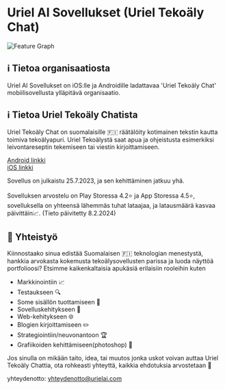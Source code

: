 # Uriel AI Sovellukset (Uriel Tekoäly Chat)
![Feature Graph](https://github.com/Uriel-AI-Sovellukset/.github/assets/116632370/aa195eed-aa21-4ea6-ade7-f73e0b05f426)
## ℹ️ Tietoa organisaatiosta
Uriel AI Sovellukset on iOS:lle ja Androidille ladattavaa 'Uriel Tekoäly Chat' mobiilisovellusta ylläpitävä organisaatio. 
## ℹ️ Tietoa Uriel Tekoäly Chatista 
Uriel Tekoäly Chat on suomalaisille 🇫🇮 räätälöity kotimainen tekstin kautta toimiva tekoälyapuri. Uriel Tekoälystä saat apua ja ohjeistusta esimerkiksi leivontareseptin tekemiseen tai viestin kirjoittamiseen. 

[Android linkki](https://play.google.com/store/apps/details?id=com.juho_korhonen.UrielChat)<br/>
[iOS linkki](https://apps.apple.com/fi/app/uriel-teko%C3%A4ly-chat-suomi/id6451487039)

Sovellus on julkaistu 25.7.2023, ja sen kehittäminen jatkuu yhä. <br><br>
Sovelluksen arvostelu on Play Storessa 4.2⭐ ja App Storessa 4.5⭐, sovelluksella on yhteensä lähemmäs tuhat lataajaa, ja latausmäärä kasvaa päivittäin📈. (Tieto päivitetty 8.2.2024)

## 🤝 Yhteistyö
Kiinnostaako sinua edistää Suomalaisen 🇫🇮 teknologian menestystä, hankkia arvokasta kokemusta tekoälysovellusten parissa ja luoda näyttöä portfolioosi?
Etsimme kaikenkaltaisia apukäsiä erilaisiin rooleihin kuten 

- Markkinointiin 📈
- Testaukseen 🔍
- Some sisällön tuottamiseen 📸
- Sovelluskehitykseen 📱
- Web-kehitykseen 🌐
- Blogien kirjoittamiseen ✏️
- Strategiointiin/neuvonantoon 🏆
- Grafiikoiden kehittämiseen(photoshop) 🎨

Jos sinulla on mikään taito, idea, tai muutos jonka uskot voivan auttaa Uriel Tekoäly Chattia, ota rohkeasti yhteyttä, kaikkia ehdotuksia arvostetaan 🙏

yhteydenotto: yhteydenotto@urielai.com
